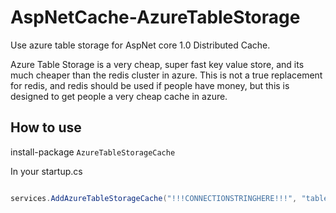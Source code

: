 # AspNetCache-AzureTableStorage
Use azure table storage for AspNet core 1.0 Distributed Cache.

Azure Table Storage is a very cheap, super fast key value store, and its much cheaper than the redis cluster in azure. This is not a true replacement for redis, and redis should be used if people have money, but this is designed to get people a very cheap cache in azure.


## How to use

install-package `AzureTableStorageCache`

In your startup.cs


```csharp

services.AddAzureTableStorageCache("!!!CONNECTIONSTRINGHERE!!!", "tablename", "cachedDataKey");


```
